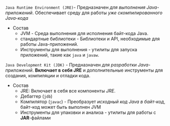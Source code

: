 `Java Runtime Environment (JRE)`- Предназначен _для выполнения Java-приложений_. Обеспечивает среду для работы _уже скомпилированного Java-кода_
- Состав
	- JVM - Среда выполнения для исполнения байт-кода Java.
	- стандартные библиотеки -  Библиотеки и API, необходимые для работы Java-приложений.
	- Инструменты для выполнения -  утилиты для запуска приложений, такие как `java` и `javaw`.

`Java Development Kit (JDK)` - Предназначен _для разработки Java-приложений_. __Включает в себя JRE__ и дополнительные инструменты для создания, компиляции и отладки кода.
- Состав
	- JRE: Включает в себя все компоненты _JRE_.
	-  Дебаггер (`jdb`)
	- Компилятор (`javac`) - Преобразует _исходный код Java в байт-код_, байт-код может быть выполнен JVM
	- Инструменты для упаковки и анализа -  утилиты для работы с __JAR__-файлами